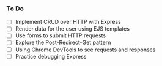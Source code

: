### To Do

- [ ] Implement CRUD over HTTP with Express
- [ ] Render data for the user using EJS templates
- [ ] Use forms to submit HTTP requests
- [ ] Explore the Post-Redirect-Get pattern
- [ ] Using Chrome DevTools to see requests and responses
- [ ] Practice debugging Express
